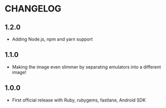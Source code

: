 # CHANGELOG

## 1.2.0

- Adding Node.js, npm and yarn support

## 1.1.0

- Making the image even slimmer by separating emulators into a different image!

## 1.0.0

- First official release with Ruby, rubygems, fastlane, Android SDK